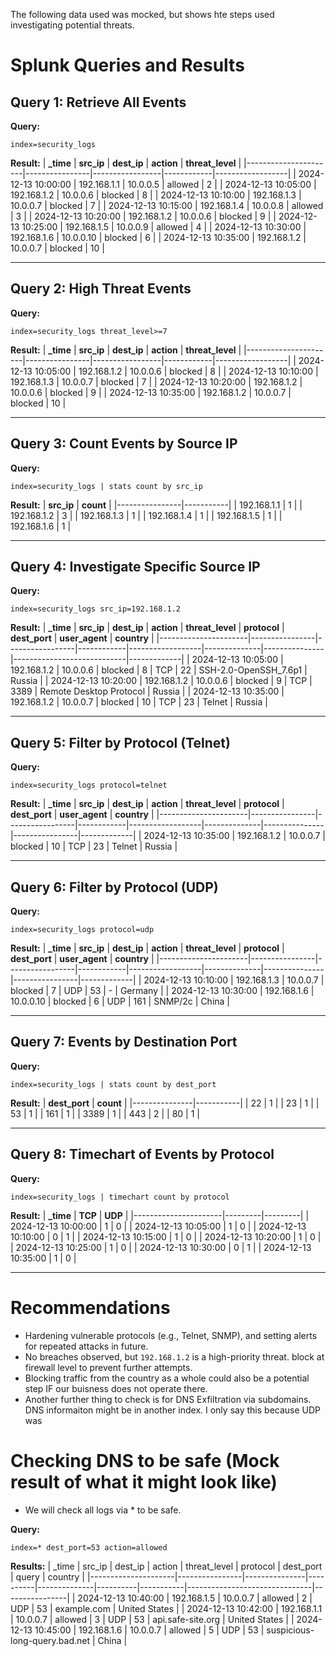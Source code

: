 The following data used was mocked, but shows hte steps used investigating potential threats.


# Splunk Queries and Results

## Query 1: Retrieve All Events
**Query:**
```spl
index=security_logs
```
**Result:**
| **_time**           | **src_ip**     | **dest_ip**     | **action** | **threat_level** |
|----------------------|----------------|-----------------|------------|------------------|
| 2024-12-13 10:00:00 | 192.168.1.1    | 10.0.0.5        | allowed    | 2                |
| 2024-12-13 10:05:00 | 192.168.1.2    | 10.0.0.6        | blocked    | 8                |
| 2024-12-13 10:10:00 | 192.168.1.3    | 10.0.0.7        | blocked    | 7                |
| 2024-12-13 10:15:00 | 192.168.1.4    | 10.0.0.8        | allowed    | 3                |
| 2024-12-13 10:20:00 | 192.168.1.2    | 10.0.0.6        | blocked    | 9                |
| 2024-12-13 10:25:00 | 192.168.1.5    | 10.0.0.9        | allowed    | 4                |
| 2024-12-13 10:30:00 | 192.168.1.6    | 10.0.0.10       | blocked    | 6                |
| 2024-12-13 10:35:00 | 192.168.1.2    | 10.0.0.7        | blocked    | 10               |

---

## Query 2: High Threat Events
**Query:**
```spl
index=security_logs threat_level>=7
```
**Result:**
| **_time**           | **src_ip**     | **dest_ip**     | **action** | **threat_level** |
|----------------------|----------------|-----------------|------------|------------------|
| 2024-12-13 10:05:00 | 192.168.1.2    | 10.0.0.6        | blocked    | 8                |
| 2024-12-13 10:10:00 | 192.168.1.3    | 10.0.0.7        | blocked    | 7                |
| 2024-12-13 10:20:00 | 192.168.1.2    | 10.0.0.6        | blocked    | 9                |
| 2024-12-13 10:35:00 | 192.168.1.2    | 10.0.0.7        | blocked    | 10               |

---

## Query 3: Count Events by Source IP
**Query:**
```spl
index=security_logs | stats count by src_ip
```
**Result:**
| **src_ip**     | **count** |
|----------------|-----------|
| 192.168.1.1    | 1         |
| 192.168.1.2    | 3         |
| 192.168.1.3    | 1         |
| 192.168.1.4    | 1         |
| 192.168.1.5    | 1         |
| 192.168.1.6    | 1         |

---

## Query 4: Investigate Specific Source IP
**Query:**
```spl
index=security_logs src_ip=192.168.1.2
```
**Result:**
| **_time**           | **src_ip**     | **dest_ip**     | **action** | **threat_level** | **protocol** | **dest_port** | **user_agent**             | **country** |
|----------------------|----------------|-----------------|------------|------------------|--------------|---------------|----------------------------|-------------|
| 2024-12-13 10:05:00 | 192.168.1.2    | 10.0.0.6        | blocked    | 8                | TCP          | 22            | SSH-2.0-OpenSSH_7.6p1     | Russia      |
| 2024-12-13 10:20:00 | 192.168.1.2    | 10.0.0.6        | blocked    | 9                | TCP          | 3389          | Remote Desktop Protocol    | Russia      |
| 2024-12-13 10:35:00 | 192.168.1.2    | 10.0.0.7        | blocked    | 10               | TCP          | 23            | Telnet                     | Russia      |

---

## Query 5: Filter by Protocol (Telnet)
**Query:**
```spl
index=security_logs protocol=telnet
```
**Result:**
| **_time**           | **src_ip**     | **dest_ip**     | **action** | **threat_level** | **protocol** | **dest_port** | **user_agent** | **country** |
|----------------------|----------------|-----------------|------------|------------------|--------------|---------------|----------------|-------------|
| 2024-12-13 10:35:00 | 192.168.1.2    | 10.0.0.7        | blocked    | 10               | TCP          | 23            | Telnet         | Russia      |

---

## Query 6: Filter by Protocol (UDP)
**Query:**
```spl
index=security_logs protocol=udp
```
**Result:**
| **_time**           | **src_ip**     | **dest_ip**     | **action** | **threat_level** | **protocol** | **dest_port** | **user_agent** | **country** |
|----------------------|----------------|-----------------|------------|------------------|--------------|---------------|----------------|-------------|
| 2024-12-13 10:10:00 | 192.168.1.3    | 10.0.0.7        | blocked    | 7                | UDP          | 53            | -              | Germany     |
| 2024-12-13 10:30:00 | 192.168.1.6    | 10.0.0.10       | blocked    | 6                | UDP          | 161           | SNMP/2c        | China       |

---
## Query 7: Events by Destination Port
**Query:**
```spl
index=security_logs | stats count by dest_port
```
**Result:**
| **dest_port** | **count** |
|---------------|-----------|
| 22            | 1         |
| 23            | 1         |
| 53            | 1         |
| 161           | 1         |
| 3389          | 1         |
| 443           | 2         |
| 80            | 1         |

---

## Query 8: Timechart of Events by Protocol
**Query:**
```spl
index=security_logs | timechart count by protocol
```
**Result:**
| **_time**           | **TCP** | **UDP** |
|----------------------|---------|---------|
| 2024-12-13 10:00:00 | 1       | 0       |
| 2024-12-13 10:05:00 | 1       | 0       |
| 2024-12-13 10:10:00 | 0       | 1       |
| 2024-12-13 10:15:00 | 1       | 0       |
| 2024-12-13 10:20:00 | 1       | 0       |
| 2024-12-13 10:25:00 | 1       | 0       |
| 2024-12-13 10:30:00 | 0       | 1       |
| 2024-12-13 10:35:00 | 1       | 0       |

---

# Recommendations
- Hardening vulnerable protocols (e.g., Telnet, SNMP), and setting alerts for repeated attacks in future.
- No breaches observed, but `192.168.1.2`  is a high-priority threat. block at firewall level to prevent further attempts.
- Blocking traffic from the country as a whole could also be a potential step IF our buisness does not operate there.
- Another further thing to check is for DNS Exfiltration via subdomains. DNS informaiton might be in another index. I only say this because UDP was

# Checking DNS to be safe (Mock result of what it might look like)
- We will check all logs via * to be safe.

**Query:**
```spl
index=* dest_port=53 action=allowed
```

**Results:**
| _time               | src_ip         | dest_ip       | action   | threat_level | protocol | dest_port | query                         | country        |
|---------------------|----------------|---------------|----------|--------------|----------|-----------|-------------------------------|----------------|
| 2024-12-13 10:40:00 | 192.168.1.5    | 10.0.0.7      | allowed  | 2            | UDP      | 53        | example.com                  | United States  |
| 2024-12-13 10:42:00 | 192.168.1.1    | 10.0.0.7      | allowed  | 3            | UDP      | 53        | api.safe-site.org            | United States  |
| 2024-12-13 10:45:00 | 192.168.1.6    | 10.0.0.7      | allowed  | 5            | UDP      | 53        | suspicious-long-query.bad.net | China          |
